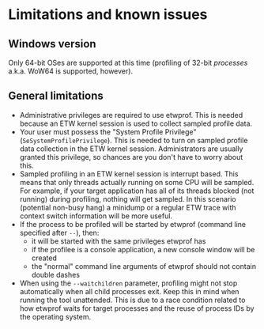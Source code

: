 Limitations and known issues
==========

Windows version
----------

Only 64-bit OSes are supported at this time (profiling of 32-bit *processes* a.k.a. WoW64 is supported, however).

General limitations
----------

* Administrative privileges are required to use etwprof. This is needed because an ETW kernel session is used to collect sampled profile data.
* Your user must possess the "System Profile Privilege" (`SeSystemProfilePrivilege`). This is needed to turn on sampled profile data collection in the ETW kernel session. Administrators are usually granted this privilege, so chances are you don't have to worry about this.
* Sampled profiling in an ETW kernel session is interrupt based. This means that only threads actually running on some CPU will be sampled. For example, if your target application has all of its threads blocked (not running) during profiling, nothing will get sampled. In this scenario (potential non-busy hang) a minidump or a regular ETW trace with context switch information will be more useful.
* If the process to be profiled will be started by etwprof (command line specified after `--`), then:
  * it will be started with the same privileges etwprof has
  * if the profilee is a console application, a new console window will be created
  * the "normal" command line arguments of etwprof should not contain double dashes
* When using the `--waitchildren` parameter, profiling might not stop automatically when all child processes exit. Keep this in mind when running the tool unattended. This is due to a race condition related to how etwprof waits for target processes and the reuse of process IDs by the operating system.
